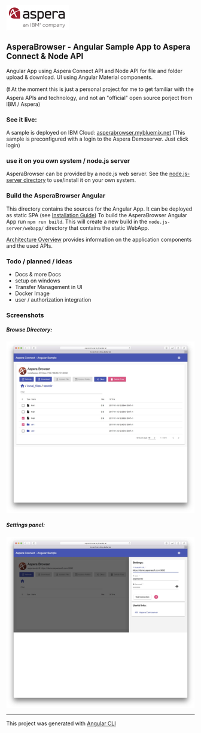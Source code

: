 ![](doc/img/aspera.png)
## AsperaBrowser -  Angular Sample App to Aspera Connect & Node API  

Angular App using Aspera Connect API and Node API for file and folder upload & download.
UI using Angular Material components.

(:exclamation: At the moment this is just a personal project for me to get familiar with the Aspera APIs and technology, and not an "official" open source porject from IBM / Aspera)

### See it live:
A sample is deployed on IBM Cloud:
[asperabrowser.mybluemix.net](https://asperabrowser.mybluemix.net)
(This sample is preconfigured with a login to the Aspera Demoserver. Just click login)

### use it on you own system / node.js server
AsperaBrowser can be provided by a node.js web server. See the [node.js-server directory](node.js-server) to use/install it on your own system.

### Build the AsperaBrowser Angular
This directory contains the sources for the Angular App. It can be deployed as static SPA (see [Installation Guide](doc/Installation_Guide.md))
To build the AsperaBrowser Angular App run `npm run build`.  This will create a new build in the `node.js-server/webapp/` directory that contains the static WebApp.   

[Architecture Overview](doc/Architecture.md) provides information on the application components and the used APIs. 

### Todo / planned / ideas 
- Docs & more Docs
- setup on windows  
- Transfer Management in UI
- Docker Image
- user / authorization integration  

### Screenshots 

##### Browse Directory:
![](doc/img/browse.jpg)

##### Settings panel:
![](doc/img/settings.jpg)


---

This project was generated with [Angular CLI](https://github.com/angular/angular-cli) 
